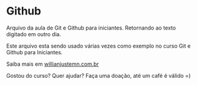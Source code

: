 # Github

Arquivo da aula de Git e Github para iniciantes.
Retornando ao texto digitado em outro dia.

Este arquivo esta sendo usado várias vezes como exemplo no curso Git e Github para Iniciantes.

Saiba mais em [willianjustemn.com.br](http://willianjsuten.com.br)

Gostou do curso? Quer ajudar? Faça uma doação, até um café é válido =)
